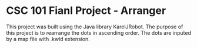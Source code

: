 # CSC 101 Fianl Project - Arranger

This project was built using the Java library KarelJRobot.  The purpose of this project is to rearrange the dots in ascending order. The dots are inputed by a map file with .kwld extension.
